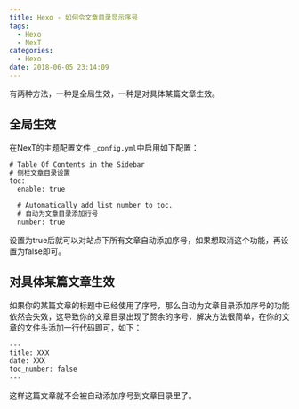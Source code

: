 ```yaml
---
title: Hexo - 如何令文章目录显示序号
tags:
  - Hexo
  - NexT
categories:
  - Hexo
date: 2018-06-05 23:14:09
---
```

有两种方法，一种是全局生效，一种是对具体某篇文章生效。

## 全局生效

在NexT的主题配置文件 `_config.yml`中启用如下配置：

```html
# Table Of Contents in the Sidebar
# 侧栏文章目录设置
toc:
  enable: true

  # Automatically add list number to toc.
  # 自动为文章目录添加行号
  number: true
```

设置为true后就可以对站点下所有文章自动添加序号，如果想取消这个功能，再设置为false即可。

## 对具体某篇文章生效

如果你的某篇文章的标题中已经使用了序号，那么自动为文章目录添加序号的功能依然会失效，这导致你的文章目录出现了赘余的序号，解决方法很简单，在你的文章的文件头添加一行代码即可，如下：

```html
---
title: XXX
date: XXX
toc_number: false
---
```

这样这篇文章就不会被自动添加序号到文章目录里了。